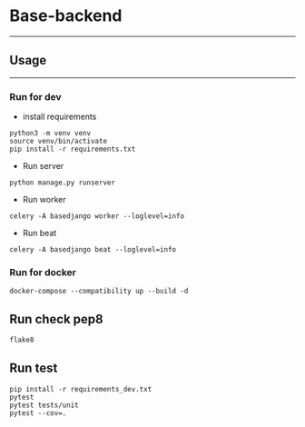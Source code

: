 # Base-backend

------------------

## Usage

---

### Run for dev

- install requirements

```
python3 -m venv venv
source venv/bin/activate 
pip install -r requirements.txt 
```

- Run server

```
python manage.py runserver
```

- Run worker

```
celery -A basedjango worker --loglevel=info
```

- Run beat

```
celery -A basedjango beat --loglevel=info
```

### Run for docker

```
docker-compose --compatibility up --build -d
```

## Run check pep8

```python
flake8
```

## Run test
```
pip install -r requirements_dev.txt 
pytest
pytest tests/unit
pytest --cov=.
```